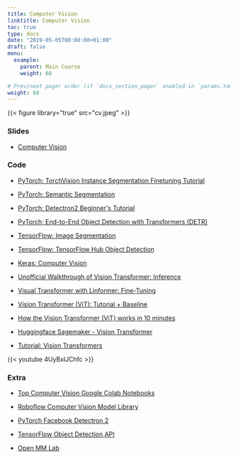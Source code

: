 ```yaml
---
title: Computer Vision
linktitle: Computer Vision
toc: true
type: docs
date: "2019-05-05T00:00:00+01:00"
draft: false
menu:
  example:
    parent: Main Course
    weight: 60

# Prev/next pager order (if `docs_section_pager` enabled in `params.toml`)
weight: 60
---
```


{{< figure library="true" src="cv.jpeg" >}}

### Slides

* [Computer Vision](https://drive.google.com/file/d/1Gwt1BWfY2qCrJkLB0heNPreSkBcfOVWw/view?usp=sharing)

### Code

* [PyTorch: TorchVision Instance Segmentation Finetuning Tutorial](https://githubtocolab.com/dlmacedo/starter-academic/blob/master/content/courses/deeplearning/notebooks/pytorch/torchvision_finetuning_instance_segmentation.ipynb)

* [PyTorch: Semantic Segmentation](https://githubtocolab.com/dlmacedo/starter-academic/blob/master/content/courses/deeplearning/notebooks/pytorch/Semantic_Segmentation.ipynb)

* [PyTorch: Detectron2 Beginner's Tutorial](https://githubtocolab.com/dlmacedo/starter-academic/blob/master/content/courses/deeplearning/notebooks/pytorch/Detectron2_Tutorial.ipynb)

* [PyTorch: End-to-End Object Detection with Transformers (DETR)](https://githubtocolab.com/dlmacedo/starter-academic/blob/master/content/courses/deeplearning/notebooks/pytorch/detr_hands_on.ipynb)

* [TensorFlow: Image Segmentation](https://githubtocolab.com/dlmacedo/starter-academic/blob/master/content/courses/deeplearning/notebooks/tensorflow/segmentation.ipynb)

* [TensorFlow: TensorFlow Hub Object Detection](https://githubtocolab.com/dlmacedo/starter-academic/blob/master/content/courses/deeplearning/notebooks/tensorflow/Object_Detection_Inference_on_TF_2_and_TF_Hub.ipynb)

* [Keras: Computer Vision](https://keras.io/examples/vision/)

* [Unofficial Walkthrough of Vision Transformer: Inference](https://colab.research.google.com/github/hirotomusiker/schwert_colab_data_storage/blob/master/notebook/Vision_Transformer_Tutorial.ipynb)

* [Visual Transformer with Linformer: Fine-Tuning](https://colab.research.google.com/github/lucidrains/vit-pytorch/blob/main/examples/cats_and_dogs.ipynb)

* [Vision Transformer (ViT): Tutorial + Baseline](https://www.kaggle.com/abhinand05/vision-transformer-vit-tutorial-baseline)

* [How the Vision Transformer (ViT) works in 10 minutes](https://theaisummer.com/vision-transformer/)

* [Huggingface Sagemaker - Vision Transformer](https://colab.research.google.com/github/huggingface/notebooks/blob/master/sagemaker/09_image_classification_vision_transformer/sagemaker-notebook.ipynb)

* [Tutorial: Vision Transformers](https://colab.research.google.com/github/phlippe/uvadlc_notebooks/blob/master/docs/tutorial_notebooks/tutorial15/Vision_Transformer.ipynb)

{{< youtube 4UyBxlJChfc >}}

### Extra

* [Top Computer Vision Google Colab Notebooks](https://www.qblocks.cloud/creators/computer-vision-google-colab-notebooks)

* [Roboflow Computer Vision Model Library](https://models.roboflow.com)

* [PyTorch Facebook Detectron 2](https://github.com/facebookresearch/detectron2)

* [TensorFlow Object Detection API](https://github.com/tensorflow/models/tree/master/research/object_detection)

* [Open MM Lab](https://openmmlab.com)
